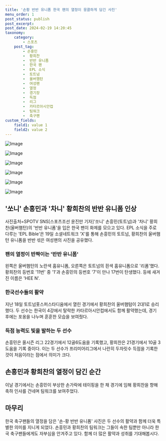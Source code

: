```yaml
---
title: '손황 반반 유니폼 한국 팬의 열정이 뭉클하게 담긴 사진'
menu_order: 1
post_status: publish
post_excerpt: 
post_date: 2024-02-19 14:20:45
taxonomy:
    category:
        - 스포츠
    post_tag:
        - 손흥민
        -  황희찬
        -  반반 유니폼
        -  한국 팬
        -  EPL 소식
        -  토트넘
        -  울버햄턴
        -  여성팬
        -  열정
        -  경기장
        -  득점
        -  리그
        -  카타르아시안컵
        -  팀워크
        -  축구팬
custom_fields:
    field1: value 1
    field2: value 2
---
```


![Image](https://imgnews.pstatic.net/image/076/2024/02/19/2024021901001237000168902_20240219112203990.jpg?type=w647)

![Image](https://imgnews.pstatic.net/image/076/2024/02/19/2024021901001237000168901_20240219112204001.jpg?type=w647)

![Image](https://imgnews.pstatic.net/image/076/2024/02/19/2024021901001237000168904_20240219112204004.jpg?type=w647)

![Image](https://imgnews.pstatic.net/image/076/2024/02/19/2024021901001237000168905_20240219112204014.jpg?type=w647)

![Image](https://imgnews.pstatic.net/image/076/2024/02/19/2024021901001237000168903_20240219112204019.jpg?type=w647)

![Image](https://imgnews.pstatic.net/image/076/2024/02/19/2024021901001237000168906_20240219112204026.jpg?type=w647)

## '쏘니' 손흥민과 '차니' 황희찬의 반반 유니폼 인상
사진출처=SPOTV SNS[스포츠조선 윤진만 기자]'쏘니' 손흥민(토트넘)과 '차니' 황희찬(울버햄턴)의 '반반 유니폼'을 입은 한국 팬이 화제를 모으고 있다. EPL 소식을 주로 다루는 'EPL Bible'은 19일 소셜네트워크 'X'를 통해 손흥민의 토트넘, 황희찬의 울버햄턴 유니폼을 반반 섞은 여성팬의 사진을 공유했다.
### 팬의 열정이 반짝이는 '반반 유니폼'
왼쪽은 울버햄턴의 노란색 홈유니폼, 오른쪽은 토트넘의 흰색 홈유니폼으로 '리폼'했다. 황희찬의 등번호 '11번' 중 '1'과 손흥민의 등번호 '7'이 만나 17번이 탄생했다. 등에 새겨진 이름은 'HEE N'.
### 한국선수들의 활약
지난 18일 토트넘홋스퍼스타디움에서 열린 경기에서 황희찬의 울버햄텀이 2대1로 승리했다. 두 선수는 한국이 4강에서 탈락한 카타르아시안컵에서도 함께 활약했는데, 경기 후에는 포옹을 나누며 훈훈한 모습을 보여줬다.
### 득점 능력도 빛을 발하는 두 선수
손흥민은 올시즌 리그 22경기에서 12골6도움을 기록했고, 황희찬은 21경기에서 10골 3도움을 기록 중이다. 이는 두 선수가 프리미어리그에서 나란히 두자릿수 득점을 기록한 것이 처음이라는 점에서 의미가 크다.
## 손흥민과 황희찬의 열정이 담긴 순간
이날 경기에서는 손흥민이 부상한 손가락에 테이핑을 한 채 경기에 임해 황희찬을 향해 축하 인사를 건네며 팀워크를 보여주었다.
## 마무리
한국 축구팬들의 열정을 담은 '손-황 반반 유니폼' 사진은 두 선수의 활약과 함께 더욱 특별한 의미를 지니게 되었다. 손흥민과 황희찬의 팀워크는 그들이 속한 팀뿐만 아니라 한국 축구팬들에게도 자부심을 안겨주고 있다. 함께 더 많은 활약과 성취를 기대해봅시다.
